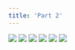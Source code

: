 ```yaml
---
title: 'Part 2'
---
```


![](pelen14.jpg)
![](pelen15.jpg)
![](pelen16.jpg)
![](pelen17.jpg)
![](pelen18.jpg)
![](pelen19.jpg)